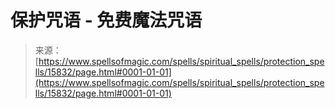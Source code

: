 <!--yml

category: 未分类

date: 2024-06-12 18:55:31

-->

# 保护咒语 - 免费魔法咒语

> 来源：[https://www.spellsofmagic.com/spells/spiritual_spells/protection_spells/15832/page.html#0001-01-01](https://www.spellsofmagic.com/spells/spiritual_spells/protection_spells/15832/page.html#0001-01-01)
